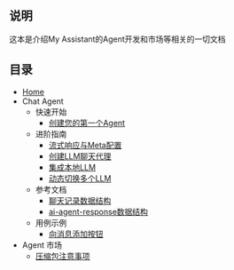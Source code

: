 ## 说明

这本是介绍My Assistant的Agent开发和市场等相关的一切文档



## 目录

* [Home](/)
* Chat Agent
  * 快速开始
    * [创建您的第一个Agent](doc/chat/QuickStart.md)
  * 进阶指南
    * [流式响应与Meta配置](doc/chat/StreamResponse&Meta.md)
    * [创建LLM聊天代理](doc/chat/TalkToLLM.md)
    * [集成本地LLM](doc/chat/TalkToLocalLLM.md)
    * [动态切换多个LLM](doc/chat/SwitchMultiLLM.md)
  * 参考文档
    * [聊天记录数据结构](doc/chat/reference/ChatThreadDataStructure.md)
    * [ai-agent-response数据结构](doc/chat/reference/AI-Agent-ResponseDataStructure.md)
  * 用例示例
    * [向消息添加按钮](doc/chat/usecase/AddAvailableTaskToMessage.md)
* Agent 市场
  * [压缩包注意事项](doc/agent_marketplace/压缩包注意事项.md)
